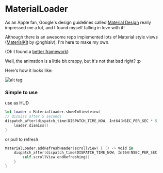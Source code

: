 # MaterialLoader

As an Apple fan, Google's design guidelines called [Material Design](https://www.google.com/design/spec/material-design) really impressed me a lot, and I found myself falling in love with it!

Although there is an awesome repo implemented lots of Material style views ([MaterialKit](https://github.com/nghialv/MaterialKit) by @nghialv), I'm here to make my own.

(Oh I found a [better framework](https://github.com/CosmicMind/Material.git))


Well, the animation is a little bit crappy, but it's not that bad right? :p


Here's how it looks like:


![alt tag](https://raw.github.com/CaptainTeemo/MaterialLoader/master/demo.gif)


### Simple to use

use as HUD
```swift
let loader = MaterialLoader.showInView(view)
// dismiss after 5 seconds
dispatch_after(dispatch_time(DISPATCH_TIME_NOW, Int64(NSEC_PER_SEC * 5)), dispatch_get_main_queue()) { () -> Void in
    loader.dismiss()
}
```

or pull to refresh

```swift
MaterialLoader.addRefreshHeader(scrollView) { () -> Void in
    dispatch_after(dispatch_time(DISPATCH_TIME_NOW, Int64(NSEC_PER_SEC * 5)), dispatch_get_main_queue()) { () -> Void in
        self.scrollView.endRefreshing()
    }
}
```
